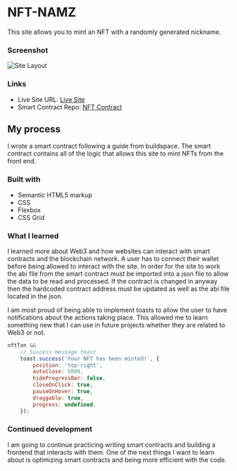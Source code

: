 # NFT-NAMZ

This site allows you to mint an NFT with a randomly generated nickname.

### Screenshot

![Site Layout](https://user-images.githubusercontent.com/88289750/143792796-a5f0264d-d34f-454c-ab43-17033ac0b4b7.png)

### Links

- Live Site URL: [Live Site](nft-starter-project.itsreallydrew.repl.co/)
- Smart Contract Repo: [NFT Contract](https://github.com/itsreallydrew/nft-demo)

## My process

I wrote a smart contract following a guide from buildspace. The smart contract contains all of the logic that allows this site to mint NFTs from the front end.

### Built with

- Semantic HTML5 markup
- CSS
- Flexbox
- CSS Grid

### What I learned

I learned more about Web3 and how websites can interact with smart contracts and the blockchain network. A user has to connect their wallet before being allowed to interact with the site. In order for the site to work the abi file from the smart contract must be imported into a json file to allow the data to be read and processed. If the contract is changed in anyway then the hardcoded contract address must be updated as well as the abi file located in the json.

I am most proud of being able to implement toasts to allow the user to have notifications about the actions taking place. This allowed me to learn something new that I can use in future projects whether they are related to Web3 or not.

```javascript
nftTxn &&
	// Success message toast
	toast.success('Your NFT has been minted!', {
		position: 'top-right',
		autoClose: 5000,
		hideProgressBar: false,
		closeOnClick: true,
		pauseOnHover: true,
		draggable: true,
		progress: undefined,
	});
```

### Continued development

I am going to continue practicing writing smart contracts and building a frontend that interacts with them. One of the next things I want to learn about is optimizing smart contracts and being more efficient with the code.
